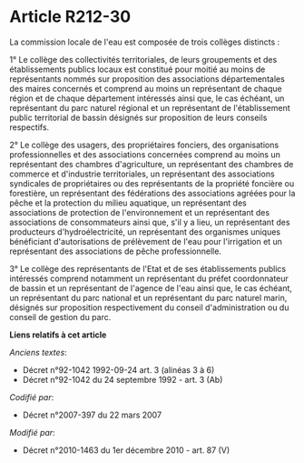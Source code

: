 # Article R212-30

La commission locale de l'eau est composée de trois collèges distincts : 

1° Le collège des collectivités territoriales, de leurs groupements et des établissements publics locaux est constitué pour
moitié au moins de représentants nommés sur proposition des associations départementales des maires concernés et comprend au
moins un représentant de chaque région et de chaque département intéressés ainsi que, le cas échéant, un représentant du parc
naturel régional et un représentant de l'établissement public territorial de bassin désignés sur proposition de leurs
conseils respectifs. 

2° Le collège des usagers, des propriétaires fonciers, des organisations professionnelles et des associations concernées
comprend au moins un représentant des chambres d'agriculture, un représentant des      chambres de commerce et d'industrie
territoriales, un représentant des associations syndicales de propriétaires ou des représentants de la propriété foncière ou
forestière, un représentant des fédérations des associations agréées pour la pêche et la protection du milieu aquatique, un
représentant des associations de protection de l'environnement et un représentant des associations de consommateurs ainsi
que, s'il y a lieu, un représentant des producteurs d'hydroélectricité, un représentant des organismes uniques bénéficiant
d'autorisations de prélèvement de l'eau pour l'irrigation et un représentant des associations de pêche professionnelle. 

3° Le collège des représentants de l'Etat et de ses établissements publics intéressés comprend notamment un représentant du
préfet coordonnateur de bassin et un représentant de l'agence de l'eau ainsi que, le cas échéant, un représentant du parc
national et un représentant du parc naturel marin, désignés sur proposition respectivement du conseil d'administration ou du
conseil de gestion du parc.

**Liens relatifs à cet article**

_Anciens textes_:

  - Décret n°92-1042 1992-09-24 art. 3 (alinéas 3 à 6)
  - Décret n°92-1042 du 24 septembre 1992 - art. 3 (Ab)

_Codifié par_:

  - Décret n°2007-397 du 22 mars 2007

_Modifié par_:

  - Décret n°2010-1463 du 1er décembre 2010 - art. 87 (V)
